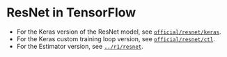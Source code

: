 # ResNet in TensorFlow

* For the Keras version of the ResNet model, see
  [`official/resnet/keras`](official/resnet/keras).
* For the Keras custom training loop version, see
  [`official/resnet/ctl`](official/resnet/ctl).
* For the Estimator version, see [`../r1/resnet`](official/r1/resnet).